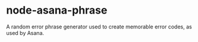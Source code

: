 # node-asana-phrase
A random error phrase generator used to create memorable error codes, as used by Asana.
